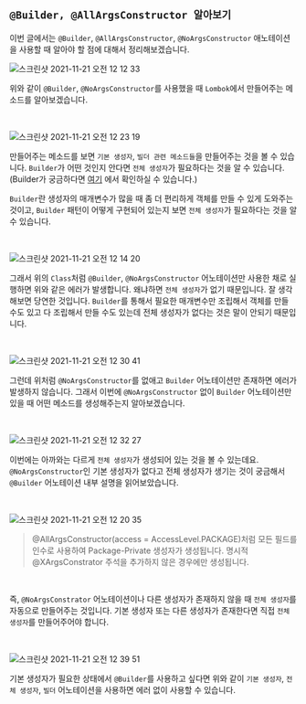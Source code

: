 ## `@Builder, @AllArgsConstructor 알아보기`

이번 글에서는 `@Builder`, `@AllArgsConstructor`, `@NoArgsConstructor` 애노테이션을 사용할 때 알아야 할 점에 대해서 정리해보겠습니다. 

![스크린샷 2021-11-21 오전 12 12 33](https://user-images.githubusercontent.com/45676906/142731561-6338a678-7d5c-444c-90de-c044d864dc61.png)

위와 같이 `@Builder`, `@NoArgsConstructor`를 사용했을 때 `Lombok`에서 만들어주는 메소드를 알아보겠습니다. 

<br>

![스크린샷 2021-11-21 오전 12 23 19](https://user-images.githubusercontent.com/45676906/142731867-9a6be2d1-7084-44e9-aeb7-228b49f3c4cb.png)

만들어주는 메소드를 보면 `기본 생성자`, `빌더 관련 메소드들`을 만들어주는 것을 볼 수 있습니다. `Builder`가 어떤 것인지 안다면 `전체 생성자`가 필요하다는 것을 알 수 있습니다. (Builder가 궁금하다면 [여기](https://devlog-wjdrbs96.tistory.com/258?category=925183) 에서 확인하실 수 있습니다.)

`Builder`란 생성자의 매개변수가 많을 때 좀 더 편리하게 객체를 만들 수 있게 도와주는 것이고, `Builder` 패턴이 어떻게 구현되어 있는지 보면 `전체 생성자`가 필요하다는 것을 알 수 있습니다. 

<br>

![스크린샷 2021-11-21 오전 12 14 20](https://user-images.githubusercontent.com/45676906/142731599-a1221e3b-4ad6-434a-8b42-9916f5577399.png)

그래서 위의 `Class`처럼 `@Builder`, `@NoArgsConstructor` 어노테이션만 사용한 채로 실행하면 위와 같은 에러가 발생합니다. 왜냐하면 `전체 생성자`가 없기 때문입니다. 잘 생각해보면 당연한 것입니다. `Builder`를 통해서 필요한 매개변수만 조립해서 객체를 만들 수도 있고 다 조립해서 만들 수도 있는데 전체 생성자가 없다는 것은 말이 안되기 때문입니다.  

<br>

![스크린샷 2021-11-21 오전 12 30 41](https://user-images.githubusercontent.com/45676906/142732056-fc291127-77a6-4963-b132-2a48d76a62b6.png)

그런데 위처럼 `@NoArgsConstructor`를 없애고 `Builder` 어노테이션만 존재하면 에러가 발생하지 않습니다. 그래서 이번에 `@NoArgsConstructor` 없이 `Builder` 어노테이션만 있을 때 어떤 메소드를 생성해주는지 알아보겠습니다.    

<br>

![스크린샷 2021-11-21 오전 12 32 27](https://user-images.githubusercontent.com/45676906/142732099-60b077bd-047f-4ed1-916d-3fd16525f5dc.png)

이번에는 아까와는 다르게 `전체 생성자`가 생성되어 있는 것을 볼 수 있는데요. `@NoArgsConstructor`인 기본 생성자가 없다고 전체 생성자가 생기는 것이 궁금해서 `@Builder` 어노테이션 내부 설명을 읽어보았습니다. 

<br>

![스크린샷 2021-11-21 오전 12 20 35](https://user-images.githubusercontent.com/45676906/142732145-98d6c95e-ebf0-43ae-8acc-afdbab4df816.png)

> @AllArgsConstructor(access = AccessLevel.PACKAGE)처럼 모든 필드를 인수로 사용하여 Package-Private 생성자가 생성됩니다. 명시적 @XArgsConstrator 주석을 추가하지 않은 경우에만 생성됩니다.

<br>

즉, `@NoArgsConstrator` 어노테이션이나 다른 생성자가 존재하지 않을 때 `전체 생성자`를 자동으로 만들어주는 것입니다. 기본 생성자 또는 다른 생성자가 존재한다면 직접 `전체 생성자`를 만들어주어야 합니다.

<br>

![스크린샷 2021-11-21 오전 12 39 51](https://user-images.githubusercontent.com/45676906/142732329-55bb1fd4-bc82-4d7d-9c55-bdc2d1db407f.png)

기본 생성자가 필요한 상태에서 `@Builder`를 사용하고 싶다면 위와 같이 `기본 생성자`, `전체 생성자`, `빌더` 어노테이션을 사용하면 에러 없이 사용할 수 있습니다. 